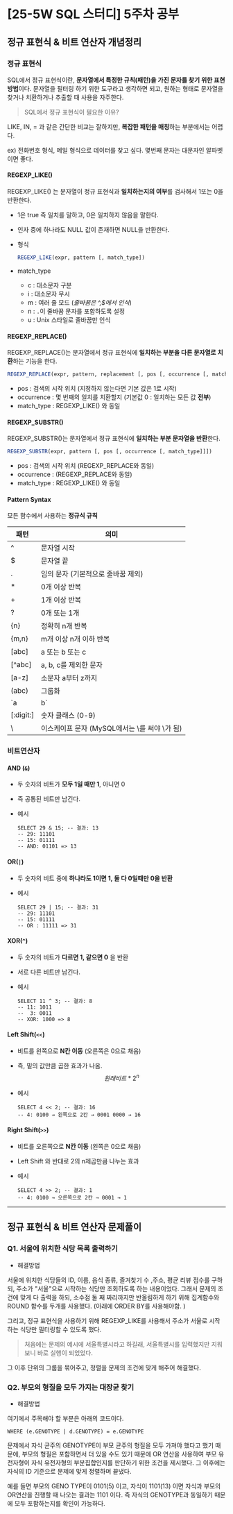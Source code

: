 # [25-5W SQL 스터디] 5주차 공부 

## 정규 표현식 & 비트 연산자 개념정리 

### 정규 표현식

SQL에서 정규 표현식이란, **문자열에서 특정한 규칙(패턴)을 가진 문자를 찾기 위한 표현 방법**이다. 문자열을 필터링 하기 위한 도구라고 생각하면 되고, 원하는 형태로 문자열을 찾거나 치환하거나 추출할 때 사용을 자주한다. 

> SQL에서 정규 표현식이 필요한 이유?

LIKE, IN, = 과 같은 간단한 비교는 잘하지만, **복잡한 패턴을 매칭**하는 부분에서는 어렵다. 

ex) 전화번호 형식, 메일 형식으로 데이터를 찾고 싶다. 몇번째 문자는 대문자인 알파벳이면 좋다. 



#### REGEXP_LIKE()

REGEXP_LIKE() 는 문자열이 정규 표현식과 **일치하는지의 여부**를 검사해서 1또는 0을 반환한다.

- 1은 true 즉 일치를 말하고, 0은 일치하지 않음을 말한다. 
- 인자 중에 하나라도 NULL 값이 존재하면 NULL을 반환한다.

- 형식

  ~~~sql
  REGEXP_LIKE(expr, pattern [, match_type])
  ~~~

- match_type
  - c : 대소문자 구분
  - i : 대소문자 무시
  - m : 여러 줄 모드 (*줄바꿈은 ^,$에서 인식*)
  - n : `.`이 줄바꿈 문자를 포함하도록 설정
  - u : Unix 스타일로 줄바꿈만 인식 



#### REGEXP_REPLACE()

REGEXP_REPLACE()는 문자열에서 정규 표현식에 **일치하는 부분을 다른 문자열로 치환**하는 기능을 한다. 

~~~sql
REGEXP_REPLACE(expr, pattern, replacement [, pos [, occurrence [, match_type]]])
~~~

- pos : 검색의 시작 위치 (지정하지 않는다면 기본 값은 1로 시작)
- occurrence : 몇 번째의 일치를 치환할지 (기본값 0 : 일치하는 모든 값 **전부**)
- match_type : REGEXP_LIKE() 와 동일



#### REGEXP_SUBSTR()

REGEXP_SUBSTR()는 문자열에서 정규 표현식에 **일치하는 부분 문자열을 반환**한다. 

~~~sql
REGEXP_SUBSTR(expr, pattern [, pos [, occurrence [, match_type]]])
~~~

- pos : 검색의 시작 위치 (REGEXP_REPLACE와 동일)
- occurrence : (REGEXP_REPLACE와 동일)
- match_type : REGEXP_LIKE() 와 동일



#### Pattern Syntax

모든 함수에서 사용하는 **정규식 규칙**

| **패턴**  | **의미**                                       |
| --------- | ---------------------------------------------- |
| ^         | 문자열 시작                                    |
| $         | 문자열 끝                                      |
| .         | 임의 문자 (기본적으로 줄바꿈 제외)             |
| *         | 0개 이상 반복                                  |
| +         | 1개 이상 반복                                  |
| ?         | 0개 또는 1개                                   |
| {n}       | 정확히 n개 반복                                |
| {m,n}     | m개 이상 n개 이하 반복                         |
| [abc]     | a 또는 b 또는 c                                |
| [^abc]    | a, b, c를 제외한 문자                          |
| [a-z]     | 소문자 a부터 z까지                             |
| (abc)     | 그룹화                                         |
| `a        | b`                                             |
| [:digit:] | 숫자 클래스 (0-9)                              |
| \\        | 이스케이프 문자 (MySQL에서는 \\를 써야 \가 됨) |



### 비트연산자 

#### AND (`&`)

- 두 숫자의 비트가 **모두 1일 때만 1**, 아니면 0 
- 즉 공통된 비트만 남긴다. 

- 예시 

  ~~~mysql
  SELECT 29 & 15; -- 결과: 13
  -- 29: 11101
  -- 15: 01111
  -- AND: 01101 => 13
  ~~~



#### OR(`|`)

- 두 숫자의 비트 중에 **하나라도 1이면 1, 둘 다 0일때만 0을 반환**

- 예시

  ~~~mysql
  SELECT 29 | 15; -- 결과: 31
  -- 29: 11101
  -- 15: 01111
  -- OR : 11111 => 31
  ~~~



#### XOR(`^`)

- 두 숫자의 비트가 **다르면 1, 같으면 0** 을 반환

- 서로 다른 비트만 남긴다. 

- 예시

  ~~~mysql
  SELECT 11 ^ 3; -- 결과: 8
  -- 11: 1011
  --  3: 0011
  -- XOR: 1000 => 8
  ~~~



#### Left Shift(`<<`)

- 비트를 왼쪽으로 **N칸 이동** (오른쪽은 0으로 채움)

- 즉, 밑의 값만큼 곱한 효과가 나옴. 
  $$
  원래 비트 * 2^n
  $$

- 예시

  ~~~mysql
  SELECT 4 << 2; -- 결과: 16
  -- 4: 0100 → 왼쪽으로 2칸 → 0001 0000 → 16
  ~~~



#### Right Shift(`>>`)

- 비트를 오른쪽으로 **N칸 이동** (왼쪽은 0으로 채움)
- Left Shift 와 반대로 2의 n제곱만큼 나누는 효과

- 예시

  ~~~mysql
  SELECT 4 >> 2; -- 결과: 1
  -- 4: 0100 → 오른쪽으로 2칸 → 0001 → 1
  ~~~



---

## 정규 표현식 & 비트 연산자 문제풀이

### Q1. 서울에 위치한 식당 목록 출력하기



- 해결방법

서울에 위치한 식당들의 ID, 이름, 음식 종류, 즐겨찾기 수 ,주소, 평균 리뷰 점수를 구하되, 주소가 "서울"으로 시작하는 식당만 조회하도록 하는 내용이었다. 그래서 문제의 조건에 맞게 다 출력을 하되, 소수점 둘 째 짜리까지만 반올림하게 하기 위해 집계함수와 ROUND 함수를 두개를 사용했다. (아래에 ORDER BY를 사용해야함. )

그리고, 정규 표현식을 사용하기 위해 REGEXP_LIKE를 사용해서 주소가 서울로 시작하는 식당만 필터링할 수 있도록 했다. 

> 처음에는 문제의 예시에 서울특별시라고 하길래, 서울특별시를 입력했지만 지워보니 바로 실행이 되었었다. 

그 이후 단위의 그룹을 묶어주고, 정렬을 문제의 조건에 맞게 해주어 해결했다. 



### Q2. 부모의 형질을 모두 가지는 대장균 찾기 



- 해결방법

여기에서 주목해야 할 부분은 아래의 코드이다. 

`WHERE (e.GENOTYPE | d.GENOTYPE) = e.GENOTYPE`

문제에서 자식 균주의 GENOTYPE이 부모 균주의 형질을 모두 가져야 했다고 했기 때문에, 부모의 형질은 포함하면서 더 있을 수도 있기 때문에 OR 연산을 사용하여 부모 유전자형이 자식 유전자형의 부분집합인지를 판단하기 위한 조건을 제시했다. 그 이후에는 자식의 ID 기준으로 문제에 맞게 정렬하며 끝냈다. 

예를 들면 부모의 GENO TYPE이 0101(5) 이고, 자식이 1101(13) 이면 자식과 부모의 OR연산을 진행할 때 나오는 결과는 1101 이다. 즉 자식의 GENOTYPE과 동일하기 때문에 모두 포함하는지를 확인이 가능하다. 









